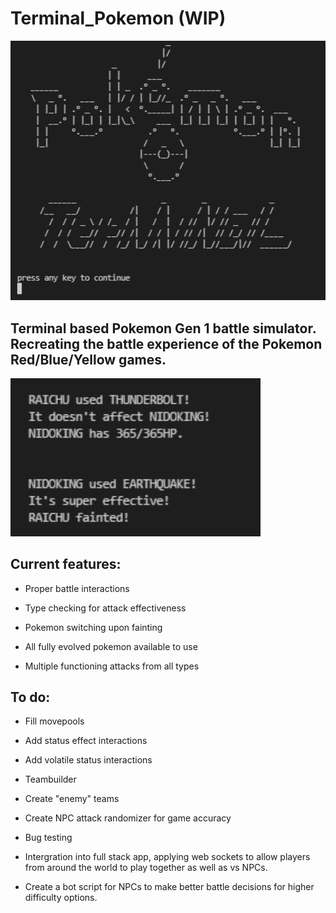 # Terminal_Pokemon (WIP)

<img src ="./assets/titlescreen.png" style="width:600px">

## Terminal based Pokemon Gen 1 battle simulator. Recreating the battle experience of the Pokemon Red/Blue/Yellow games.

<img src ="./assets/turnresultexample.png" style="width:400px">

## Current features:

- Proper battle interactions

- Type checking for attack effectiveness

- Pokemon switching upon fainting

- All fully evolved pokemon available to use

- Multiple functioning attacks from all types

## To do:

- Fill movepools

- Add status effect interactions

- Add volatile status interactions

- Teambuilder

- Create "enemy" teams

- Create NPC attack randomizer for game accuracy

- Bug testing

- Intergration into full stack app, applying web sockets to allow players from around the world to play together as well as vs NPCs.

- Create a bot script for NPCs to make better battle decisions for higher difficulty options.
